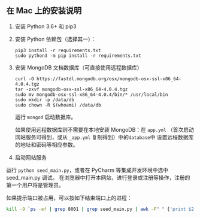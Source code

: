 ## 在 Mac 上的安装说明

1. 安装 Python 3.6+ 和 pip3

2. 安装 Python 依赖包（选择其一）：

   ```
   pip3 install -r requirements.txt
   sudo python3 -m pip install -r requirements.txt
   ```

3. 安装 MongoDB 文档数据库（可直接使用远程数据库）

   ```
   curl -O https://fastdl.mongodb.org/osx/mongodb-osx-ssl-x86_64-4.0.4.tgz
   tar -zxvf mongodb-osx-ssl-x86_64-4.0.4.tgz
   sudo mv mongodb-osx-ssl-x86_64-4.0.4/bin/* /usr/local/bin
   sudo mkdir -p /data/db
   sudo chown -R $(whoami) /data/db
   ```
   运行 `mongod` 启动数据库。
   
   如果使用远程数据库则不需要在本地安装 MongoDB：在 `app.yml` （首次启动网站服务可得到，或从 `_app.yml` 复制得到）中的`database`中
   设置远程数据库的地址和密码等相应参数。

4. 启动网站服务

运行 `python seed_main.py`，或者在 PyCharm 等集成开发环境中选中 seed_main.py 调试。
在浏览器中打开本网站，进行登录或注册等操作，注册的第一个用户将是管理员。

如果提示端口被占用，可以按如下结束端口上的进程：
```sh
kill -9 `ps -ef | grep 8001 | grep seed_main.py | awk -F" " {'print $2'}` 2>/dev/null
```

